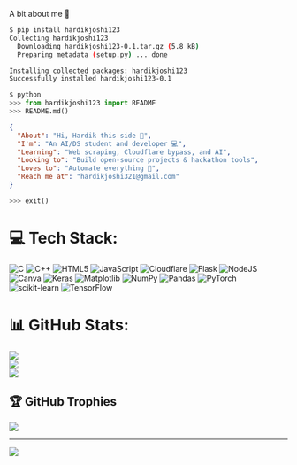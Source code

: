 A bit about me 🧠 
<div markdown="1">

```bash
$ pip install hardikjoshi123
Collecting hardikjoshi123
  Downloading hardikjoshi123-0.1.tar.gz (5.8 kB)
  Preparing metadata (setup.py) ... done

Installing collected packages: hardikjoshi123
Successfully installed hardikjoshi123-0.1
```

```python
$ python
>>> from hardikjoshi123 import README
>>> README.md()
```

```json
{
  "About": "Hi, Hardik this side 👋",
  "I'm": "An AI/DS student and developer 💻",
  "Learning": "Web scraping, Cloudflare bypass, and AI",
  "Looking to": "Build open‑source projects & hackathon tools",
  "Loves to": "Automate everything 🚀",
  "Reach me at": "hardikjoshi321@gmail.com"
}
```

```python
>>> exit()


```
  
# 💻 Tech Stack:
![C](https://img.shields.io/badge/c-%2300599C.svg?style=for-the-badge&logo=c&logoColor=white) ![C++](https://img.shields.io/badge/c++-%2300599C.svg?style=for-the-badge&logo=c%2B%2B&logoColor=white) ![HTML5](https://img.shields.io/badge/html5-%23E34F26.svg?style=for-the-badge&logo=html5&logoColor=white) ![JavaScript](https://img.shields.io/badge/javascript-%23323330.svg?style=for-the-badge&logo=javascript&logoColor=%23F7DF1E) ![Cloudflare](https://img.shields.io/badge/Cloudflare-F38020?style=for-the-badge&logo=Cloudflare&logoColor=white) ![Flask](https://img.shields.io/badge/flask-%23000.svg?style=for-the-badge&logo=flask&logoColor=white) ![NodeJS](https://img.shields.io/badge/node.js-6DA55F?style=for-the-badge&logo=node.js&logoColor=white) ![Canva](https://img.shields.io/badge/Canva-%2300C4CC.svg?style=for-the-badge&logo=Canva&logoColor=white) ![Keras](https://img.shields.io/badge/Keras-%23D00000.svg?style=for-the-badge&logo=Keras&logoColor=white) ![Matplotlib](https://img.shields.io/badge/Matplotlib-%23ffffff.svg?style=for-the-badge&logo=Matplotlib&logoColor=black) ![NumPy](https://img.shields.io/badge/numpy-%23013243.svg?style=for-the-badge&logo=numpy&logoColor=white) ![Pandas](https://img.shields.io/badge/pandas-%23150458.svg?style=for-the-badge&logo=pandas&logoColor=white) ![PyTorch](https://img.shields.io/badge/PyTorch-%23EE4C2C.svg?style=for-the-badge&logo=PyTorch&logoColor=white) ![scikit-learn](https://img.shields.io/badge/scikit--learn-%23F7931E.svg?style=for-the-badge&logo=scikit-learn&logoColor=white) ![TensorFlow](https://img.shields.io/badge/TensorFlow-%23FF6F00.svg?style=for-the-badge&logo=TensorFlow&logoColor=white)
# 📊 GitHub Stats:
![](https://github-readme-stats.vercel.app/api?username=Hardik-Joshi123&theme=dark&hide_border=false&include_all_commits=false&count_private=false)<br/>
![](https://nirzak-streak-stats.vercel.app/?user=Hardik-Joshi123&theme=dark&hide_border=false)<br/>
![](https://github-readme-stats.vercel.app/api/top-langs/?username=Hardik-Joshi123&theme=dark&hide_border=false&include_all_commits=false&count_private=false&layout=compact)

## 🏆 GitHub Trophies
![](https://github-profile-trophy.vercel.app/?username=Hardik-Joshi123&theme=radical&no-frame=false&no-bg=true&margin-w=4)

---
[![](https://visitcount.itsvg.in/api?id=Hardik-Joshi123&icon=0&color=0)](https://visitcount.itsvg.in)


